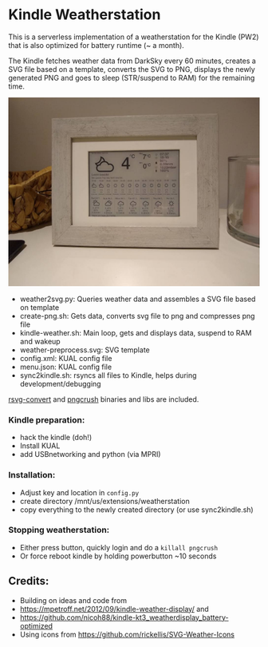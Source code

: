 # Kindle Weatherstation

This is a serverless implementation of a weatherstation for the Kindle (PW2)
that is also optimized for battery runtime (~ a month).

The Kindle fetches weather data from DarkSky every 60 minutes, creates a SVG file
based on a template, converts the SVG to PNG, displays the newly generated PNG and
goes to sleep (STR/suspend to RAM) for the remaining time.

![screenshot](./screenshot.jpg)

* weather2svg.py: Queries weather data and assembles a SVG file based on template
* create-png.sh: Gets data, converts svg file to png and compresses png file
* kindle-weather.sh: Main loop, gets and displays data, suspend to RAM and wakeup
* weather-preprocess.svg: SVG template
* config.xml: KUAL config file
* menu.json: KUAL config file
* sync2kindle.sh: rsyncs all files to Kindle, helps during development/debugging

[rsvg-convert](https://github.com/ImageMagick/librsvg) and [pngcrush](https://pmt.sourceforge.io/pngcrush/) binaries and libs are included.

### Kindle preparation:
* hack the kindle (doh!)
* Install KUAL
* add USBnetworking and python (via MPRI)

### Installation:
* Adjust key and location in `config.py`
* create directory /mnt/us/extensions/weatherstation
* copy everything to the newly created directory (or use sync2kindle.sh)

### Stopping weatherstation:
* Either press button, quickly login and do a `killall pngcrush`
* Or force reboot kindle by holding powerbutton ~10 seconds

## Credits:
* Building on ideas and code from
 * https://mpetroff.net/2012/09/kindle-weather-display/ and
 * https://github.com/nicoh88/kindle-kt3_weatherdisplay_battery-optimized
* Using icons from https://github.com/rickellis/SVG-Weather-Icons
